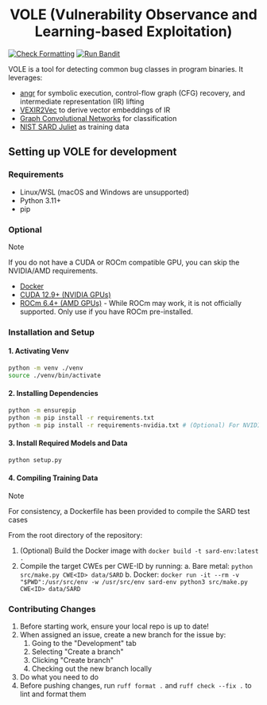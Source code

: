 <h1 align="center">VOLE (Vulnerability Observance and Learning-based Exploitation)</h1>

[![Check Formatting](https://github.com/shabbiryusufali/vole/actions/workflows/check-formatting.yml/badge.svg)](https://github.com/shabbiryusufali/vole/actions/workflows/check-formatting.yml)
[![Run Bandit](https://github.com/shabbiryusufali/vole/actions/workflows/run-bandit.yml/badge.svg)](https://github.com/shabbiryusufali/vole/actions/workflows/run-bandit.yml)

VOLE is a tool for detecting common bug classes in program binaries. It leverages:

- [angr](https://github.com/angr/angr) for symbolic execution, control-flow graph (CFG) recovery, and intermediate representation (IR) lifting
- [VEXIR2Vec](https://arxiv.org/abs/2312.00507) to derive vector embeddings of IR
- [Graph Convolutional Networks](https://arxiv.org/abs/1609.02907) for classification
- [NIST SARD Juliet](https://samate.nist.gov/SARD/test-suites/112) as training data

## Setting up VOLE for development

### Requirements

- Linux/WSL (macOS and Windows are unsupported)
- Python 3.11+
- pip

### Optional

> [!NOTE]
> If you do not have a CUDA or ROCm compatible GPU, you can skip the NVIDIA/AMD requirements.

- [Docker](https://www.docker.com/)
- [CUDA 12.9+ (NVIDIA GPUs)](https://developer.nvidia.com/cuda-downloads)
- [ROCm 6.4+ (AMD GPUs)](https://rocm.docs.amd.com/en/latest/) - While ROCm may work, it is not officially supported. Only use if you have ROCm pre-installed.

### Installation and Setup

#### 1. Activating Venv

```bash
python -m venv ./venv
source ./venv/bin/activate
```

#### 2. Installing Dependencies

```bash
python -m ensurepip
python -m pip install -r requirements.txt
python -m pip install -r requirements-nvidia.txt # (Optional) For NVIDIA GPUs
```

#### 3. Install Required Models and Data

```bash
python setup.py
```

#### 4. Compiling Training Data

> [!NOTE]
> For consistency, a Dockerfile has been provided to compile the SARD test cases

From the root directory of the repository:

1. (Optional) Build the Docker image with `docker build -t sard-env:latest .`
2. Compile the target CWEs per CWE-ID by running:
    a. Bare metal: `python src/make.py CWE<ID> data/SARD`
    b. Docker: `docker run -it --rm -v "$PWD":/usr/src/env -w /usr/src/env sard-env python3 src/make.py CWE<ID> data/SARD`

### Contributing Changes

1. Before starting work, ensure your local repo is up to date!
2. When assigned an issue, create a new branch for the issue by:
    1. Going to the "Development" tab
    2. Selecting "Create a branch"
    3. Clicking "Create branch" 
    4. Checking out the new branch locally
3. Do what you need to do
4. Before pushing changes, run `ruff format .` and `ruff check --fix .` to lint and format them
